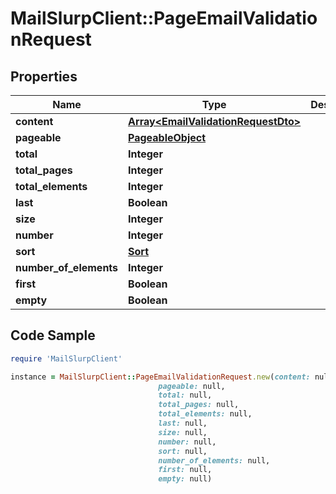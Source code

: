 # MailSlurpClient::PageEmailValidationRequest

## Properties

Name | Type | Description | Notes
------------ | ------------- | ------------- | -------------
**content** | [**Array&lt;EmailValidationRequestDto&gt;**](EmailValidationRequestDto) |  | [optional] 
**pageable** | [**PageableObject**](PageableObject) |  | [optional] 
**total** | **Integer** |  | [optional] 
**total_pages** | **Integer** |  | [optional] 
**total_elements** | **Integer** |  | [optional] 
**last** | **Boolean** |  | [optional] 
**size** | **Integer** |  | [optional] 
**number** | **Integer** |  | [optional] 
**sort** | [**Sort**](Sort) |  | [optional] 
**number_of_elements** | **Integer** |  | [optional] 
**first** | **Boolean** |  | [optional] 
**empty** | **Boolean** |  | [optional] 

## Code Sample

```ruby
require 'MailSlurpClient'

instance = MailSlurpClient::PageEmailValidationRequest.new(content: null,
                                 pageable: null,
                                 total: null,
                                 total_pages: null,
                                 total_elements: null,
                                 last: null,
                                 size: null,
                                 number: null,
                                 sort: null,
                                 number_of_elements: null,
                                 first: null,
                                 empty: null)
```


